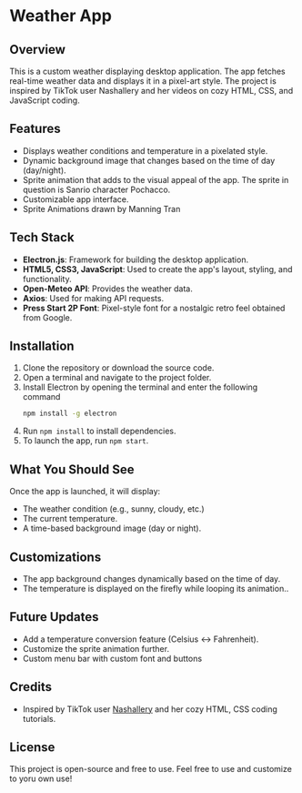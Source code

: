 # Weather App

## Overview
This is a custom weather displaying desktop application. The app fetches real-time weather data and displays it in a pixel-art style. The project is inspired by TikTok user Nashallery and her videos on cozy HTML, CSS, and JavaScript coding.

## Features
- Displays weather conditions and temperature in a pixelated style.
- Dynamic background image that changes based on the time of day (day/night).
- Sprite animation that adds to the visual appeal of the app. The sprite in question is Sanrio character Pochacco. 
- Customizable app interface.
- Sprite Animations drawn by Manning Tran

## Tech Stack
- **Electron.js**: Framework for building the desktop application.
- **HTML5, CSS3, JavaScript**: Used to create the app's layout, styling, and functionality.
- **Open-Meteo API**: Provides the weather data.
- **Axios**: Used for making API requests.
- **Press Start 2P Font**: Pixel-style font for a nostalgic retro feel obtained from Google.

## Installation
1. Clone the repository or download the source code.
2. Open a terminal and navigate to the project folder.
3. Install Electron by opening the terminal and enter the following command
     ```bash
     npm install -g electron
     ```
3. Run `npm install` to install dependencies.
4. To launch the app, run `npm start`.

## What You Should See
Once the app is launched, it will display:
- The weather condition (e.g., sunny, cloudy, etc.)
- The current temperature.
- A time-based background image (day or night).

## Customizations
- The app background changes dynamically based on the time of day.
- The temperature is displayed on the firefly while looping its animation..

## Future Updates
- Add a temperature conversion feature (Celsius <-> Fahrenheit).
- Customize the sprite animation further.
- Custom menu bar with custom font and buttons

## Credits
- Inspired by TikTok user [Nashallery](https://www.tiktok.com/@nashallery) and her cozy HTML, CSS coding tutorials.

## License
This project is open-source and free to use. Feel free to use and customize to yoru own use!

